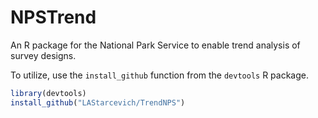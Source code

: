 # NPSTrend

An R package for the National Park Service to enable trend analysis of survey designs.

To utilize, use the `install_github` function from the `devtools` R package.

```r
library(devtools)
install_github("LAStarcevich/TrendNPS")
```
